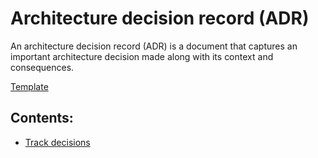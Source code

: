 # Architecture decision record (ADR)
An architecture decision record (ADR) is a document that captures an important architecture decision made along with its context and consequences.

[Template](template.md)

## Contents:
- [Track decisions](track-decisions.md)